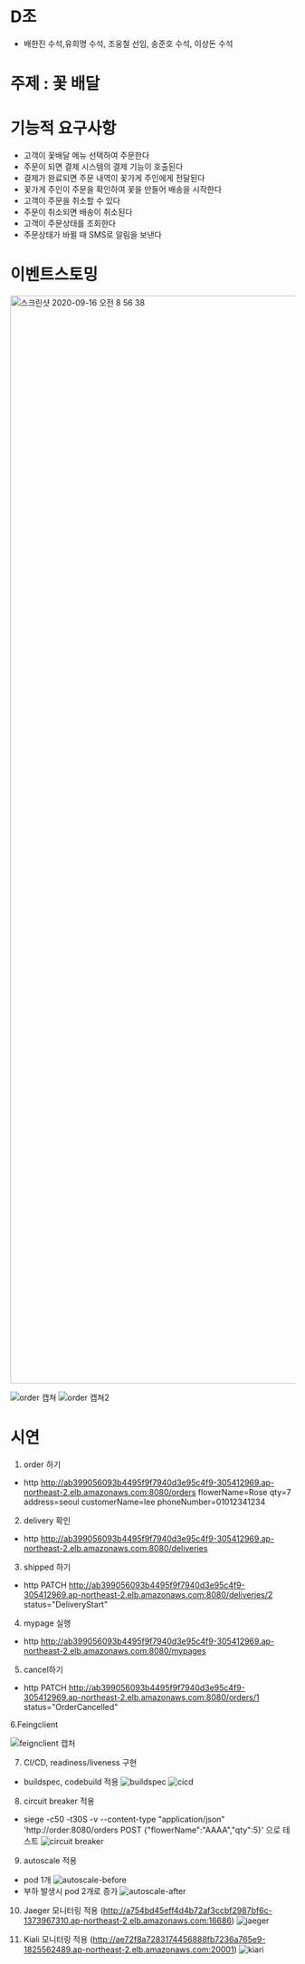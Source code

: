 # D조
- 배한진 수석,유희명 수석, 조웅철 선임, 송준호 수석, 이상돈 수석 
# 주제 : 꽃 배달 

# 기능적 요구사항
- 고객이 꽃배달 메뉴 선택하여 주문한다
- 주문이 되면 결제 시스템의 결제 기능이 호출된다
- 결제가 완료되면 주문 내역이 꽃가게 주인에게 전달된다
- 꽃가게 주인이 주문을 확인하여 꽃을 만들어 배송을 시작한다
- 고객이 주문을 취소할 수 있다
- 주문이 취소되면 배송이 취소된다
- 고객이 주문상태를 조회한다
- 주문상태가 바뀔 때 SMS로 알림을 보낸다

# 이벤트스토밍
<img width="1920" alt="스크린샷 2020-09-16 오전 8 56 38" src="https://user-images.githubusercontent.com/29944530/93278534-ee013880-f7ff-11ea-8787-86510a5ddacc.png">

![order 캡쳐](https://user-images.githubusercontent.com/60597630/93294322-2109f300-f825-11ea-983a-75d9d47b34eb.JPG)
![order 캡쳐2](https://user-images.githubusercontent.com/60597630/93294330-223b2000-f825-11ea-94f4-fce9b5ac5af2.JPG)



# 시연
1. order 하기
- http http://ab399056093b4495f9f7940d3e95c4f9-305412969.ap-northeast-2.elb.amazonaws.com:8080/orders flowerName=Rose qty=7 address=seoul customerName=lee phoneNumber=01012341234

2. delivery 확인
- http http://ab399056093b4495f9f7940d3e95c4f9-305412969.ap-northeast-2.elb.amazonaws.com:8080/deliveries

3. shipped 하기
- http PATCH http://ab399056093b4495f9f7940d3e95c4f9-305412969.ap-northeast-2.elb.amazonaws.com:8080/deliveries/2 status="DeliveryStart"

4. mypage 실행
- http http://ab399056093b4495f9f7940d3e95c4f9-305412969.ap-northeast-2.elb.amazonaws.com:8080/mypages

5. cancel하기
- http PATCH http://ab399056093b4495f9f7940d3e95c4f9-305412969.ap-northeast-2.elb.amazonaws.com:8080/orders/1 status="OrderCancelled"

6.Feingclient

![feignclient 캡처](https://user-images.githubusercontent.com/60597630/93294171-c7a1c400-f824-11ea-940b-2b9af777f7d1.JPG)

7. CI/CD, readiness/liveness 구현
- buildspec, codebuild 적용
![buildspec](https://user-images.githubusercontent.com/60597630/93287560-c9638b80-f814-11ea-9c9b-f5ac701809e6.JPG)
![cicd](https://user-images.githubusercontent.com/60597630/93287562-ca94b880-f814-11ea-8d12-81127393512e.JPG)

8. circuit breaker 적용
- siege -c50 -t30S  -v --content-type "application/json" 'http://order:8080/orders POST {"flowerName":"AAAA","qty":5}' 으로 테스트
![circuit breaker](https://user-images.githubusercontent.com/60597630/93287119-ac7a8880-f813-11ea-8df0-25ea88183f27.JPG)

9. autoscale 적용
- pod 1개
![autoscale-before](https://user-images.githubusercontent.com/60597630/93286459-45a89f80-f812-11ea-92ff-c260ea110bbe.JPG)
- 부하 발생시 pod 2개로 증가
![autoscale-after](https://user-images.githubusercontent.com/60597630/93286455-45100900-f812-11ea-921f-8080af36f499.JPG)

10. Jaeger 모니터링 적용 (http://a754bd45eff4d4b72af3ccbf2987bf6c-1373967310.ap-northeast-2.elb.amazonaws.com:16686)
![jaeger](https://user-images.githubusercontent.com/60597630/93286820-09297380-f813-11ea-8938-782a1ae0981c.JPG)

11. Kiali 모니터링 적용 (http://ae72f8a7283174456888fb7236a765e9-1825562489.ap-northeast-2.elb.amazonaws.com:20001)
![kiari](https://user-images.githubusercontent.com/60597630/93286819-07f84680-f813-11ea-832b-002d18e7c4bb.JPG)
